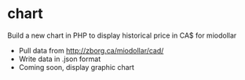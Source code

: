 # chart
Build a new chart in PHP to display historical price in CA$ for miodollar

- Pull data from http://zborg.ca/miodollar/cad/
- Write data in .json format
- Coming soon, display graphic chart

